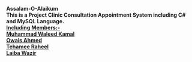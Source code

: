 <b>Assalam-O-Alaikum<b>
<br>This is a Project Clinic Consultation Appointment System including C# and MySQL Language.<br>
<b><u>Including Members:-<u><br>
Muhammad Waleed Kamal<br>
Owais Ahmed<br>
Tehamee Raheel<br>
Laiba Wazir<br>
